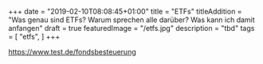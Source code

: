 +++
date = "2019-02-10T08:08:45+01:00"
title = "ETFs"
titleAddition = "Was genau sind ETFs? Warum sprechen alle darüber? Was kann ich damit anfangen"
draft = true
featuredImage = "/etfs.jpg"
description = "tbd"
tags = [
    "etfs",
]
+++

https://www.test.de/fondsbesteuerung

